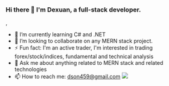 ### Hi there 👋 I'm Dexuan, a full-stack developer.
<!-- 
[![Contribution Stats](https://github-contribution-stats.vercel.app/api/?username=SeanSong459)](https://github.com/LordDashMe/github-contribution-stats/) -->

<!-- 
<div id="header" align="center">
  <img src="https://media3.giphy.com/media/zOvBKUUEERdNm/giphy.gif?cid=ecf05e478rl4du4benpx70ff5v5rgy0mcu2qv8p84icydgm1&rid=giphy.gif&ct=g" width="500"/>
</div> -->
<!--
**SeanSong459/SeanSong459** is a ✨ _special_ ✨ repository because its `README.md` (this file) appears on your GitHub profile.

Here are some ideas to get you started:

- 🔭 I’m currently working on ...

- 🤔 I’m looking for help with ...

- 😄 Pronouns: ...

-->, 

- 🌱 I’m currently learning C# and .NET
- 👯 I’m looking to collaborate on any MERN stack project.
- ⚡ Fun fact: I'm an active trader, I'm interested in trading forex/stock/indices, fundamental and technical analysis
- 💬 Ask me about anything related to MERN stack and related technologies
- 📫 How to reach me: dson459@gmail.com
![](https://github-profile-summary-cards.vercel.app/api/cards/profile-details?username=SeanSong459&theme=nord_bright)
